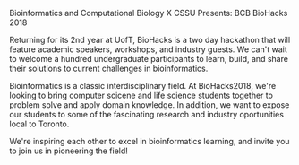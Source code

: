 Bioinformatics and Computational Biology X CSSU Presents: BCB BioHacks 2018

Returning for its 2nd year at UofT, BioHacks is a two day hackathon that will feature academic speakers, workshops, and industry guests. We can't wait to welcome a hundred undergraduate participants to learn, build, and share their solutions to current challenges in bioinformatics.

Bioinformatics is a classic interdisciplinary field. At BioHacks2018, we're looking to bring computer scicene and life science students together to problem solve and apply domain knowledge. In addition, we want to expose our students to some of the fascinating research and industry oportunities local to Toronto.

We're inspiring each other to excel in bioinformatics learning, and invite you to join us in pioneering the field!
